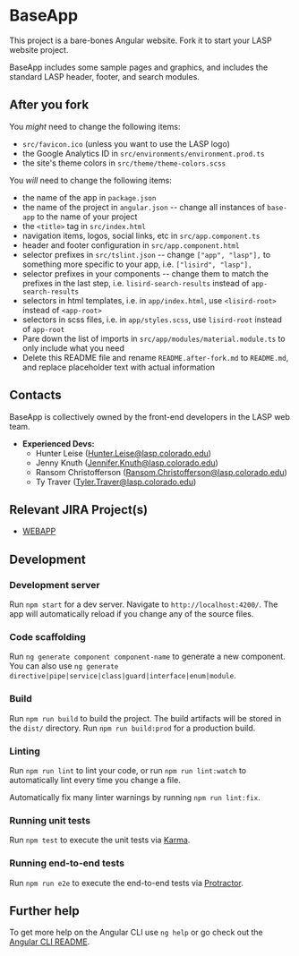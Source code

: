 # BaseApp

This project is a bare-bones Angular website. Fork it to start your LASP website project.

BaseApp includes some sample pages and graphics, and includes the standard LASP header, footer, and search modules.

## After you fork

You *might* need to change the following items:

* `src/favicon.ico` (unless you want to use the LASP logo)
* the Google Analytics ID in `src/environments/environment.prod.ts`
* the site's theme colors in `src/theme/theme-colors.scss`

You *will* need to change the following items:

* the name of the app in `package.json`
* the name of the project in `angular.json` -- change all instances of `base-app` to the name of your project
* the `<title>` tag in `src/index.html`
* navigation items, logos, social links, etc in `src/app.component.ts`
* header and footer configuration in `src/app.component.html`
* selector prefixes in `src/tslint.json` -- change `["app", "lasp"],` to something more specific to your app, i.e. `["lisird", "lasp"],`
* selector prefixes in your components -- change them to match the prefixes in the last step, i.e. `lisird-search-results` instead of `app-search-results`
* selectors in html templates, i.e. in `app/index.html`, use `<lisird-root>` instead of `<app-root>`
* selectors in scss files, i.e. in `app/styles.scss`, use `lisird-root` instead of `app-root`
* Pare down the list of imports in `src/app/modules/material.module.ts` to only include what you need
* Delete this README file and rename `README.after-fork.md` to `README.md`, and replace placeholder text with actual information


## Contacts

BaseApp is collectively owned by the front-end developers in the LASP web team.

* **Experienced Devs:**
    * Hunter Leise (<Hunter.Leise@lasp.colorado.edu>)
    * Jenny Knuth (<Jennifer.Knuth@lasp.colorado.edu>)
    * Ransom Christofferson (<Ransom.Christofferson@lasp.colorado.edu>)
    * Ty Traver (<Tyler.Traver@lasp.colorado.edu>)


## Relevant JIRA Project(s)

* [WEBAPP](http://mods-jira.lasp.colorado.edu:8080/projects/WEBAPP/)


## Development

### Development server

Run `npm start` for a dev server. Navigate to `http://localhost:4200/`. The app will automatically reload if you change any of the source files.

### Code scaffolding

Run `ng generate component component-name` to generate a new component. You can also use `ng generate directive|pipe|service|class|guard|interface|enum|module`.

### Build

Run `npm run build` to build the project. The build artifacts will be stored in the `dist/` directory. Run `npm run build:prod`  for a production build.

### Linting

Run `npm run lint` to lint your code, or run `npm run lint:watch` to automatically lint every time you change a file.

Automatically fix many linter warnings by running `npm run lint:fix`.

### Running unit tests

Run `npm test` to execute the unit tests via [Karma](https://karma-runner.github.io).

### Running end-to-end tests

Run `npm run e2e` to execute the end-to-end tests via [Protractor](http://www.protractortest.org/).

## Further help

To get more help on the Angular CLI use `ng help` or go check out the [Angular CLI README](https://github.com/angular/angular-cli/blob/master/README.md).
